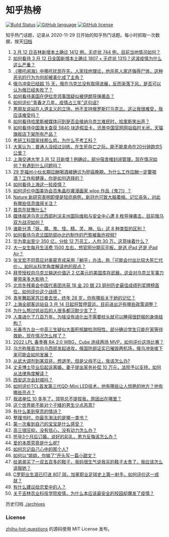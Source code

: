 # 知乎热榜
[![Build Status](https://github.com/ToWeLong/zhihu-hot-questions/workflows/CI/badge.svg)](https://github.com/ToWeLong/zhihu-hot-questions/actions)
[![GitHub language](https://img.shields.io/badge/language-golang-orange.svg)](https://golang.org/)
[![GitHub license](https://img.shields.io/github/license/ToWeLong/zhihu-hot-questions)](https://github.com/ToWeLong/zhihu-hot-questions/blob/main/LICENSE)

知乎热门话题，记录从 2020-11-29 日开始的知乎热门话题。每小时抓取一次数据，按天[归档](./archives)

<!-- BEGIN -->

1. [3 月 12 日吉林新增本土确诊 1412 例，无症状 744 例，目前当地情况如何？](https://www.zhihu.com/question/521632067)
1. [如何看待 3 月 12 日全国新增本土确诊 1807 + 无症状 1315？这波疫情为什么这么严重？](https://www.zhihu.com/question/521640139)
1. [《哪吒闹海》中哪吒扰民在先，人家找他理论，他杀死人家还侮辱尸体，这种恶劣的行为为何却被美化成了主角？](https://www.zhihu.com/question/290475507)
1. [俄乌冲突已经超 15 天，俄在乌克兰没有取得进展，反而渐落下风，是否可以认为俄已经失败了？](https://www.zhihu.com/question/521112963)
1. [如何看待美国在伊拉克领事馆疑似被伊朗导弹袭击？](https://www.zhihu.com/question/521642119)
1. [如何评价"青春才几年，疫情占三年"这句话?](https://www.zhihu.com/question/521422260)
1. [男朋友说站在人道主义的立场，他不支持俄罗斯打乌克兰。这让我很难受，我应该难受吗？](https://www.zhihu.com/question/521589811)
1. [如何看待哈里斯被媒体问到是否会接纳乌克兰难民时，哈里斯笑出声？](https://www.zhihu.com/question/521340342)
1. [如何看待中国海关查获 5840 块造假显卡，讯景中国官网网站临时关闭，天猫旗舰店下架所有产品？](https://www.zhihu.com/question/521642591)
1. [考研工科国家线那么低，为什么不考工科？](https://www.zhihu.com/question/521465205)
1. [大家认为：普通人没经过训练，在生死存亡之际，能不能拿命在20分钟跑完5公里？](https://www.zhihu.com/question/421947026)
1. [上海交通大学 3 月 12 日新增 1 例确诊，部分宿舍楼封闭管理，现在情况如何？有遇到什么问题吗？](https://www.zhihu.com/question/521520454)
1. [29 岁福州小伙长期应酬喝酒被确诊为肝癌晚期，为什么工作应酬一定要喝酒？工作和健康，你是如何选择的？](https://www.zhihu.com/question/521287706)
1. [如何看待上海这一轮疫情？](https://www.zhihu.com/question/521196422)
1. [如何评价中国美协会员朱晶抄袭漫画家 wlop 作品《鬼刀》？](https://www.zhihu.com/question/520675097)
1. [Nature 新研究表明即便是轻症病例，新冠也可致大脑萎缩、记忆丧失，对此有哪些信息值得关注？](https://www.zhihu.com/question/520776054)
1. [普京在犹豫什么?](https://www.zhihu.com/question/521494397)
1. [媒体报道乌克兰西部利沃夫州国际维和与安全中心遭 8 枚导弹袭击，目前俄乌双方战况如何？](https://www.zhihu.com/question/521673022)
1. [谁能分清「妖、魔、鬼、怪、精、灵、神、仙」这 8 种类型的区别？](https://www.zhihu.com/question/419954742)
1. [如何看待乌克兰国防部@北约制作的巴黎被轰炸视频?](https://www.zhihu.com/question/521572585)
1. [华为拿出至少 350 亿，分给 12 万员工，人均 30 万，这意味着什么？](https://www.zhihu.com/question/515056380)
1. [大一女生每月生活费 1500 左右，想官网分期买平板，是选 iPad 还是 iPad Air？](https://www.zhihu.com/question/515664976)
1. [张文宏不同意应对奥密克戎采用「躺平」办法，称「可能会付出比较大死亡代价」，如何从科学角度解读他的观点？](https://www.zhihu.com/question/521476485)
1. [拜登授权向乌克兰输送价值近 2 亿美元的美国库存武器，这会对乌克兰军事力量带来多大影响？](https://www.zhihu.com/question/521638410)
1. [北京冬残奥会中国代表团共获 18 金 20 银 23 铜创历史最佳成绩列奖牌榜首位，如何评价这个战绩？](https://www.zhihu.com/question/521670437)
1. [青年舞蹈家苏日曼去世，终年 28 岁，你有哪些关于她的记忆？](https://www.zhihu.com/question/521555041)
1. [上海全部客运站自 3 月 14 日起将暂停营运，目前进出沪有哪些政策调整？](https://www.zhihu.com/question/521688190)
1. [为什么熬过低谷后的人很多都沉默少言了？](https://www.zhihu.com/question/521456695)
1. [人类进化了几百万年，为啥没有进化出不需要枕头就可以睡得很舒服的身体结构？](https://www.zhihu.com/question/520553959)
1. [长春市九台一中高三生疑似大面积核酸检测阳性，部分确诊学生只能在家等待救助，现在情况怎么样了？](https://www.zhihu.com/question/521243049)
1. [2022 LPL 春季赛 RA 2:0 WBG，Cube 连续两场 MVP，如何评价这场比赛？](https://www.zhihu.com/question/521675670)
1. [乌方称俄首次向乌西部发起进攻，俄国防部证实已摧毁两机场，俄乌冲突接下来可能会如何发展？](https://www.zhihu.com/question/521637792)
1. [从武大调剂到某双非，想退学，但是父母不让，我该怎么办?](https://www.zhihu.com/question/485953513)
1. [丈夫博士毕业后起诉离婚，妻子提出家务补偿 10 万元，法院予以支持，如何从法律角度解读？](https://www.zhihu.com/question/520954174)
1. [西安这次会封城吗？](https://www.zhihu.com/question/520585901)
1. [如何评价TCL首发第三代QD-Mini LED技术，他有哪些让人惊艳的地方？他有哪些亮点？](https://www.zhihu.com/question/521374329)
1. [我进单位 10 多年了，领导总不提拔我，原因出在哪里？](https://www.zhihu.com/question/521334344)
1. [这个世界能不能对个子矮的男生少点恶意?](https://www.zhihu.com/question/521670844)
1. [有什么美到窒息的情诗？](https://www.zhihu.com/question/440809465)
1. [整理书时，你最先淘汰的是哪一类书？](https://www.zhihu.com/question/519349068)
1. [第一次看到自己的宝宝是什么感受？](https://www.zhihu.com/question/487954022)
1. [高三很压抑，没有信心，没有动力怎么办？](https://www.zhihu.com/question/521679950)
1. [怀孕3个月后订婚，说好的彩礼，男方反悔该怎么办？](https://www.zhihu.com/question/521628124)
1. [爱的本质究竟是什么呢?](https://www.zhihu.com/question/511747486)
1. [如何忘记自己心中的那个人?](https://www.zhihu.com/question/520911936)
1. [如何以“姐姐，你输了”开头写一篇小甜文？](https://www.zhihu.com/question/490428763)
1. [给弟弟买了一双五百多的鞋子，我妈很生气说我买的鞋子太贵了，我应该怎么说服她？](https://www.zhihu.com/question/515151707)
1. [C罗职业生涯已打进 807 球，加冕职业足球史上第一射手，如何评价这一成就？](https://www.zhihu.com/question/521643646)
1. [有什么建议给恋爱中的人？](https://www.zhihu.com/question/355973576)
1. [关于吉林农业科技学院疫情，为什么本应该最安全的校园却爆发了疫情？](https://www.zhihu.com/question/521176577)

<!-- END -->

历史归档 [./archives](./archives)


### License
[zhihu-hot-questions](https://github.com/towelong/zhihu-hot-questions) 的源码使用 MIT License 发布。